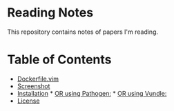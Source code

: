 # Reading Notes

This repository contains notes of papers I'm reading. 


Table of Contents
=================

  * [Dockerfile.vim](#dockerfilevim)
  * [Screenshot](#screenshot)
  * [Installation](#installation)
        * [OR using Pathogen:](#or-using-pathogen)
        * [OR using Vundle:](#or-using-vundle)
  * [License](#license)
